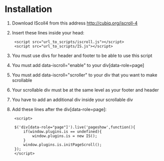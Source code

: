 Installation
============

1. Download IScoll4 from this address http://cubiq.org/iscroll-4
2. Insert these lines inside your head:

        <script src="url_to_scripts/iscroll.js"></script>
        <script src="url_to_scripts/IS.js"></script>

3. You must use divs for header and footer to be able to use this script
4. You must add data-iscroll="enable" to your div[data-role=page]
5. You must add data-iscroll="scroller" to your div that you want to make scrollable
6. Your scrollable div must be at the same level as your footer and header
7. You have to add an additional div inside your scrollable div
8. Add these lines after the div[data-role=page]:

        <script>

        $('div[data-role="page"]').live('pageshow',function(){
            if(window.plugins.is == undefined){
                window.plugins.is = new IS();
            }
            window.plugins.is.initPageScroll();
        });
        </script>
